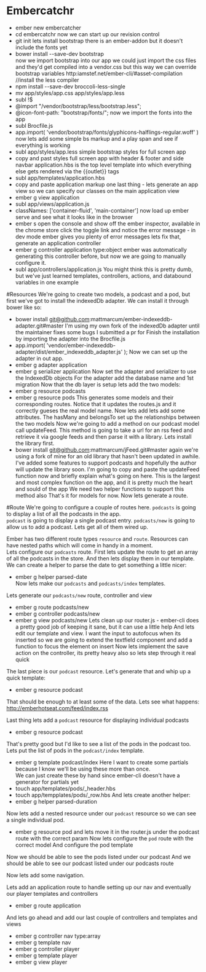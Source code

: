 # Embercatchr
* ember new embercatcher
* cd embercatchr
now we can start up our revision control
* git init
lets install bootstrap
there is an ember-addon but it doesn't include the fonts yet
* bower install --save-dev bootstrap  
now we import bootstrap into our app
we could just import the css files and they'd get compiled into a vendor.css but this way we can override bootstrap variables
http:iamstef.net/ember-cli/#asset-compilation
//install the less compiler
* npm install --save-dev broccoli-less-single
* mv app/styles/app.css app/styles/app.less
* subl !$
* @import "/vendor/bootstrap/less/bootstrap.less";
* @icon-font-path: "bootstrap/fonts/";
now we import the fonts into the app
* subl Brocfile.js
* app.import( 'vendor/bootstrap/fonts/glyphicons-halflings-regular.woff' )
now lets add some simple bs markup and a play span and see if everything is working 
* subl app/styles/app.less
simple bootstrap styles for full screen app
* copy and past styles
full screen app with header & footer and side navbar
application.hbs is the top level template into which everything else gets rendered via the {{outlet}} tags
* subl app/templates/application.hbs
* copy and paste application markup
one last thing - lets generate an app view so we can specify our classes on the main application view
* ember g view application
* subl app/views/application.js
* classNames: ['container-fluid', 'main-container']
now load up ember serve and see what it looks like in the browser
* ember s
open the console and show off the ember inspector, available in the chrome store
click the toggle link and notice the error message - in dev mode ember gives you plenty of error messages
lets fix that, generate an application controller
* ember g controller application type:object
ember was automatically generating this controller before, but now we are going to manually configure it.
* subl app/controllers/application.js
You might think this is pretty dumb, but we've just learned templates, controllers, actions, and databound variables in one example

#Resources
We're going to create two models, a podcast and a pod, but first we've got to install the indexedDb adapter.  We can install it through bower like so:
* bower install git@github.com:mattmarcum/ember-indexeddb-adapter.git#master
I'm using my own fork of the indexedDb adapter until the maintainer fixes some bugs I submitted a pr for
Finish the installation by importing the adapter into the Brocfile.js
* app.import( 'vendor/ember-indexeddb-adapter/dist/ember_indexeddb_adapter.js' );
Now we can set up the adapter in out app.  
* ember g adapter application
* ember g serializer application
Now set the adapter and serializer to use the IndexedDb objects
For the adapter add the database name and 1st migration
Now that the db layer is setup lets add the two models:
* ember g resource podcasts
* ember g resource pods
This generates some models and their corresponding routes.  Notice that it updates the routes.js and it correctly gueses the real model name.
Now lets add lets add some attributes.  The hasMany and belongsTo set up the relationships between the two models
Now we're going to add a method on our podcast model call updateFeed. This method is going to take a url for an rss feed and 
retrieve it via google feeds and then parse it with a library.  Lets install the library first.
* bower install git@github.com:mattmarcum/jFeed.git#master
again we're using a fork of mine for an old library that hasn't been updated in awhile.  I've added some features to support podcasts and 
hopefully the author will update the library soon.
I'm going to copy and paste the updateFeed function now and briefly explain what's going on here.
This is the largest and most complex function on the app, and it is pretty much the heart and sould of the app
We need two helper functions to support this method also
That's it for models for now.  Now lets generate a route.

#Route
We're going to configure a couple of routes here.  `podcasts` is going to display a list of all the podcasts in the app.  
`podcast` is going to display a single podcast entry.
`podcasts/new` is going to allow us to add a podcast.
Lets get all of them wired up.

Ember has two different route types `resource` and `route`.  Resources can have nested paths which will come in handy in a moment.  
Lets configure our `podcasts` route.  First lets update the route to get an array of all the podcasts in the store.  And then lets
display them in our template.  We can create a helper to parse the date to get something a little nicer:
* ember g helper parsed-date  
Now lets make our `podcasts` and `podcasts/index` templates.

Lets generate our `podcasts/new` route, controller and view
* ember g route podcasts/new
* ember g controller podcasts/new
* ember g view podcasts/new
Lets clean up our router.js - ember-cli does a pretty good job of keeping it sane, but it can use a little help
And lets edit our template and view.  I want the input to autofocus when its inserted so we are going to extend the textfield component and add a function to
focus the element on insert
Now lets implement the save action on the controller, its pretty heavy also so lets step through it real quick

The last piece is our `podcast` resource.  Let's generate that and whip up a quick template:
* ember g resource podcast

That should be enough to at least some of the data.  Lets see what happens:
http://emberhotseat.com/feed/index.rss

Last thing lets add a `podcast` resource for displaying individual podcasts
* ember g resource podcast

That's pretty good but I'd like to see a list of the pods in the podcast too.  
Lets put the list of pods in the `podcast/index` template.
* ember g template podcast/index
Here I want to create some partials because I know we'll be using these more than once.  
We can just create these by hand since ember-cli doesn't have a generator for partials yet
* touch app/templates/pods/_header.hbs
* touch app/tempplates/pods/_row.hbs
And lets create another helper:
* ember g helper parsed-duration

Now lets add a nested resource under our `podcast` resource so we can see a single individual pod.
* ember g resource pod
and lets move it in the router.js under the podcast route with the correct param
Now lets configure the `pod` route with the correct model
And configure the pod template

Now we should be able to see the pods listed under our podcast
And we should be able to see our podcast listed under our podcasts route

Now lets add some navigation.

Lets add an application route to handle setting up our nav and eventually our player templates and controllers
* ember g route application

And lets go ahead and add our last couple of controllers and templates and views
* ember g controller nav type:array
* ember g template nav
* ember g controller player
* ember g template player
* ember g view player






